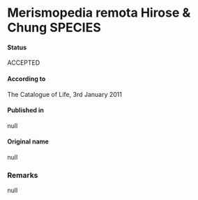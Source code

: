 Merismopedia remota Hirose & Chung SPECIES
=======

#### Status
ACCEPTED

#### According to
The Catalogue of Life, 3rd January 2011

#### Published in
null

#### Original name
null

### Remarks
null